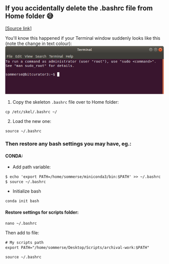 ## If you accidentally delete the .bashrc file from Home folder :sweat_smile:

[[Source link]](https://askubuntu.com/questions/198730/how-to-restore-bashrc-file)

You'll know this happened if your Terminal window suddenly looks like this (note the change in text colour):
![Terminal window after bashrc has been deleted](/screenshots/screenshot_noBashSettings.png)

1. Copy the skeleton ```.bashrc``` file over to Home folder:

```
cp /etc/skel/.bashrc ~/
```

2. Load the new one:

```
source ~/.bashrc
```

### Then restore any bash settings you may have, eg.:

#### CONDA:
* Add path variable:
```
$ echo 'export PATH=/home/sommerse/miniconda3/bin:$PATH' >> ~/.bashrc
$ source ~/.bashrc
```
* Initialize bash
```
conda init bash
```
#### Restore settings for scripts folder:
```
nano ~/.bashrc
```
Then add to file:
```
# My scripts path
export PATH="/home/sommerse/Desktop/Scripts/archival-work:$PATH"
```

```
source ~/.bashrc
```
